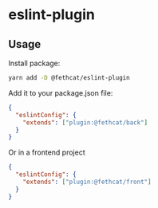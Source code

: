 # eslint-plugin

## Usage

Install package:

```bash
yarn add -D @fethcat/eslint-plugin
```

Add it to your package.json file:

```json
{
  "eslintConfig": {
    "extends": ["plugin:@fethcat/back"]
  }
}
```

Or in a frontend project

```json
{
  "eslintConfig": {
    "extends": ["plugin:@fethcat/front"]
  }
}
```
